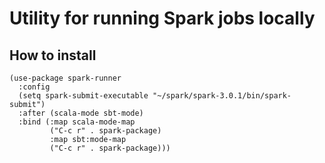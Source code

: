 # Utility for running Spark jobs locally

## How to install

```elisp
(use-package spark-runner
  :config
  (setq spark-submit-executable "~/spark/spark-3.0.1/bin/spark-submit")
  :after (scala-mode sbt-mode)
  :bind (:map scala-mode-map
         ("C-c r" . spark-package)
         :map sbt:mode-map
         ("C-c r" . spark-package)))
```
